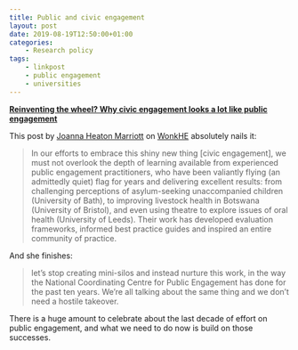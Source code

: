 ```yaml
---
title: Public and civic engagement
layout: post
date: 2019-08-19T12:50:00+01:00
categories:
    - Research policy
tags:
    - linkpost
    - public engagement
    - universities
---
```


**[Reinventing the wheel? Why civic engagement looks a lot like public engagement](https://wonkhe.com/blogs/are-we-reinventing-the-wheel-public-engagement-and-universities/)**

This post by [Joanna Heaton Marriott](https://uk.linkedin.com/in/joanna-heaton-marriott-29568720) on [WonkHE](https://wonkhe.com/) absolutely nails it:

>In our efforts to embrace this shiny new thing [civic engagement], we must not overlook the depth of learning available from experienced public engagement practitioners, who have been valiantly flying (an admittedly quiet) flag for years and delivering excellent results: from challenging perceptions of asylum-seeking unaccompanied children (University of Bath), to improving livestock health in Botswana (University of Bristol), and even using theatre to explore issues of oral health (University of Leeds). Their work has developed evaluation frameworks, informed best practice guides and inspired an entire community of practice.

And she finishes:

>let’s stop creating mini-silos and instead nurture this work, in the way the National Coordinating Centre for Public Engagement has done for the past ten years. We’re all talking about the same thing and we don’t need a hostile takeover.

There is a huge amount to celebrate about the last decade of effort on public engagement, and what we need to do now is build on those successes.